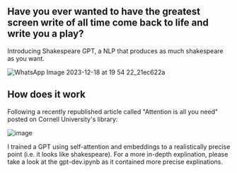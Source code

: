 ## Have you ever wanted to have the greatest screen write of all time come back to life and write you a play?
Introducing Shakespeare GPT, a NLP that produces as much shakespeare as you want.

![WhatsApp Image 2023-12-18 at 19 54 22_21ec622a](https://github.com/eduardo-ruiz-garay/GPT1/assets/132950152/e3c452c5-f9ef-41fa-95ba-a902baecf1d7)


## How does it work
Following a recently republished article called "Attention is all you need" posted on Cornell University's library:

![image](https://github.com/eduardo-ruiz-garay/GPT1/assets/132950152/db1314d2-6ab9-451a-804c-b394305d8ff5)

I trained a GPT using self-attention and embeddings to a realistically precise point (i.e. it looks like shakespeare). For a more in-depth explination, please take a look at the gpt-dev.ipynb as it contained more precise explinations. 
